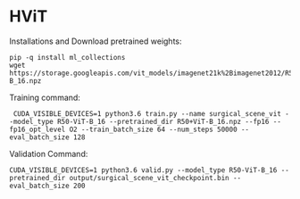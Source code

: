 # HViT

Installations and Download pretrained weights:
```
pip -q install ml_collections 
wget https://storage.googleapis.com/vit_models/imagenet21k%2Bimagenet2012/R50%2BViT-B_16.npz
```

Training command:
```
 CUDA_VISIBLE_DEVICES=1 python3.6 train.py --name surgical_scene_vit --model_type R50-ViT-B_16 --pretrained_dir R50+ViT-B_16.npz --fp16 --fp16_opt_level O2 --train_batch_size 64 --num_steps 50000 --eval_batch_size 128
```
Validation Command:
```
CUDA_VISIBLE_DEVICES=1 python3.6 valid.py --model_type R50-ViT-B_16 --pretrained_dir output/surgical_scene_vit_checkpoint.bin --eval_batch_size 200
```
